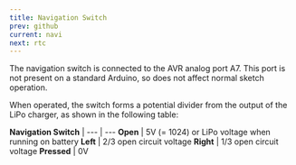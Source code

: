 ```yaml
---
title: Navigation Switch
prev: github
current: navi
next: rtc
---
```


The navigation switch is connected to the AVR analog port A7. This port is not present on a standard Arduino, so does not affect normal sketch operation.

When operated, the switch forms a potential divider from the output of the LiPo charger, as shown in the following table:

 **Navigation Switch** | 
--- | ---
**Open** | 5V (= 1024) or LiPo voltage when running on battery
**Left** | 2/3 open circuit voltage
**Right** | 1/3 open circuit voltage
**Pressed** | 0V
